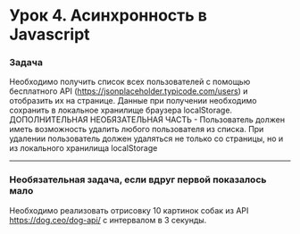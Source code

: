 # Урок 4. Асинхронность в Javascript

### Задача

Необходимо получить список всех пользователей с помощью бесплатного API (https://jsonplaceholder.typicode.com/users) и отобразить их на странице. Данные при получении необходимо сохранить в локальное хранилище браузера localStorage. ДОПОЛНИТЕЛЬНАЯ НЕОБЯЗАТЕЛЬНАЯ ЧАСТЬ - Пользователь должен иметь возможность удалить любого пользователя из списка. При удалении пользователь должен удаляться не только со страницы, но и из локального хранилища localStorage

---
### Необязательная задача, если вдруг первой показалось мало

Необходимо реализовать отрисовку 10 картинок собак из API https://dog.ceo/dog-api/ с интервалом в 3 секунды.